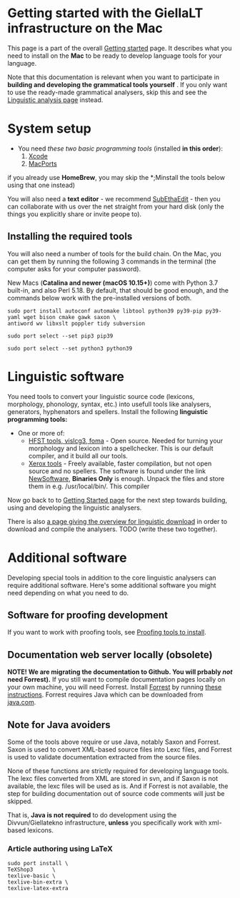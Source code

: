 # Getting started with the GiellaLT infrastructure on the Mac

This page is a part of the overall [Getting started](GettingStarted.html) page.
It describes what you need to install on the **Mac** to be ready to develop
language tools for your language.

Note that this documentation is relevant when you want to participate in **building and developing the grammatical tools yourself** . If you only want to use the ready-made grammatical analysers, skip this and see the [Linguistic analysis page](ling/LinguisticAnalysis.html) instead.


# System setup


* You need *these two basic programming tools* (installed **in this order**):
	1. [Xcode](InstallingXCode.html)
	1. [MacPorts](http://www.macports.org) 

if you already use **HomeBrew**, you may skip the *;Minstall the tools below using that one instead)

You will also need a **text editor** - we recommend    [SubEthaEdit](https://apps.apple.com/us/app/subethaedit/id728530824) - then you can collaborate with us over the net straight from your hard disk (only the things you explicitly share or invite peope to). 


##  Installing the required tools

You will also need a number of tools for the build chain. On the Mac, you can get them by running the following 3 commands in the terminal (the computer asks for your computer password).

New Macs (**Catalina and newer (macOS 10.15+)**) come with Python 3.7 built-in, and also Perl 5.18. By default, that should be good enough, and the commands below work with the pre-installed versions of both.

```
sudo port install autoconf automake libtool python39 py39-pip py39-yaml wget bison cmake gawk saxon \
antiword wv libxslt poppler tidy subversion

sudo port select --set pip3 pip39

sudo port select --set python3 python39
```



# Linguistic software


You need tools to convert your linguistic source code (lexicons, morphology,
phonology, syntax, etc.) into usefull tools like analysers, generators,
hyphenators and spellers. Install the following
**linguistic programming tools:**


* One or more of:
	* [HFST tools, vislcg3, foma](compiling_HFST3.html) -
   Open source. Needed for turning your morphology and lexicon into a
   spellchecker. This is our default compiler, and it build all our tools.
	* [Xerox tools](http://www.fsmbook.com) -
   Freely available, faster compilation, but not open source and no spellers.
   The software is found under the link
   [NewSoftware](https://web.stanford.edu/~laurik/.book2software/),
   **Binaries Only** is enough. Unpack the files and store them in e.g.
   /usr/local/bin/. This compiler 


Now go back to to [Getting Started page](GettingStarted.html) for the next step towards building, using and developing the linguistic analysers.

There is also [a page giving the overview for linguistic download](anonymous-svn.html) in order to download and compile the analysers. TODO (write these two together).




# Additional software


Developing special tools in addition to the core linguistic analysers can require additional software. Here's some additional software you might need depending on what you need to do.


## Software for proofing development

If you want to work with proofing tools, see [Proofing tools to install](install-overview.html).



##  Documentation web server locally (obsolete)

**NOTE! We are migrating the documentation to Github. You will prbably *not* need Forrest).**
If you still want to compile documentation pages locally on your own machine, you will need Forrest. Install [Forrest](http://forrest.apache.org) by running [these instructions](forrest-howto.html). Forrest requires Java which can be downloaded from [java.com](http://java.com/en/download/mac_download.jsp). 


## Note for Java avoiders


Some of the tools above require or use Java, notably Saxon and Forrest. Saxon is
used to convert XML-based source files into Lexc files, and Forrest is used to
validate documentation extracted from the source files.


None of these functions are strictly required for developing language tools. The
lexc files converted from XML are stored in svn, and if Saxon is not available,
the lexc files will be used as is. And if Forrest is not available, the step for
building documentation out of source code comments will just be skipped.


That is, **Java is not required** to do development using the Divvun/Giellatekno
infrastructure, **unless** you specifically work with xml-based lexicons.



### Article authoring using LaTeX

```
sudo port install \
TeXShop3      \
texlive-basic \
texlive-bin-extra \
texlive-latex-extra
```

